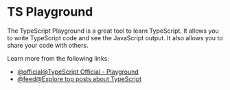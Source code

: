 # TS Playground

The TypeScript Playground is a great tool to learn TypeScript. It allows you to write TypeScript code and see the JavaScript output. It also allows you to share your code with others.

Learn more from the following links:

- [@official@TypeScript Official - Playground](https://www.typescriptlang.org/play)
- [@feed@Explore top posts about TypeScript](https://app.daily.dev/tags/typescript?ref=roadmapsh)
